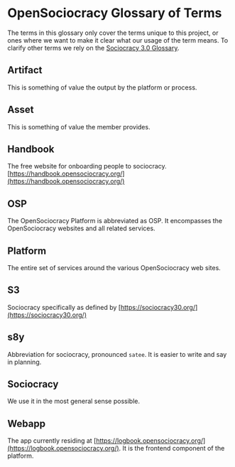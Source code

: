 # OpenSociocracy Glossary of Terms

The terms in this glossary only cover the terms unique to this project, or ones where we want to make it clear what our usage of the term means.
To clarify other terms we rely on the [Sociocracy 3.0 Glossary](https://patterns.sociocracy30.org/glossary.html).

## Artifact

This is something of value the output by the platform or process.

## Asset

This is something of value the member provides.

## Handbook

The free website for onboarding people to sociocracy. [https://handbook.opensociocracy.org/](https://handbook.opensociocracy.org/)

## OSP

The OpenSociocracy Platform is abbreviated as OSP. It encompasses the OpenSociocracy websites and all related services.

## Platform

The entire set of services around the various OpenSociocracy web sites.

## S3

Sociocracy specifically as defined by [https://sociocracy30.org/](https://sociocracy30.org/)

## s8y

Abbreviation for sociocracy, pronounced `satee`. It is easier to write and say in planning.

## Sociocracy

We use it in the most general sense possible. 

## Webapp

The app currently residing at [https://logbook.opensociocracy.org/](https://logbook.opensociocracy.org/). It is the frontend component of the platform.